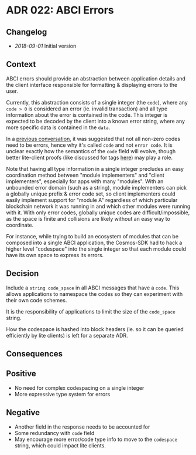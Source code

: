 # ADR 022: ABCI Errors

## Changelog

- *2018-09-01* Initial version

## Context

ABCI errors should provide an abstraction between application details
and the client interface responsible for formatting & displaying errors to the user.

Currently, this abstraction consists of a single integer (the `code`), where any
`code > 0` is considered an error (ie. invalid transaction) and all type
information about the error is contained in the code. This integer is
expected to be decoded by the client into a known error string, where any
more specific data is contained in the `data`.

In a [previous conversation](https://github.com/tendermint/abci/issues/165#issuecomment-353704015),
it was suggested that not all non-zero codes need to be errors, hence why it's called `code` and not `error code`.
It is unclear exactly how the semantics of the `code` field will evolve, though
better lite-client proofs (like discussed for tags
[here](https://github.com/number571/tendermint/issues/1007#issuecomment-413917763))
may play a role.

Note that having all type information in a single integer
precludes an easy coordination method between "module implementers" and "client
implementers", especially for apps with many "modules". With an unbounded error domain (such as a string), module
implementers can pick a globally unique prefix & error code set, so client
implementers could easily implement support for "module A" regardless of which
particular blockchain network it was running in and which other modules were running with it. With
only error codes, globally unique codes are difficult/impossible, as the space
is finite and collisions are likely without an easy way to coordinate.

For instance, while trying to build an ecosystem of modules that can be composed into a single
ABCI application, the Cosmos-SDK had to hack a higher level "codespace" into the
single integer so that each module could have its own space to express its
errors.

## Decision

Include a `string code_space` in all ABCI messages that have a `code`.
This allows applications to namespace the codes so they can experiment with
their own code schemes.

It is the responsibility of applications to limit the size of the `code_space`
string.

How the codespace is hashed into block headers (ie. so it can be queried
efficiently by lite clients) is left for a separate ADR.

## Consequences

## Positive

- No need for complex codespacing on a single integer
- More expressive type system for errors

## Negative

- Another field in the response needs to be accounted for
- Some redundancy with `code` field
- May encourage more error/code type info to move to the `codespace` string, which
  could impact lite clients.
